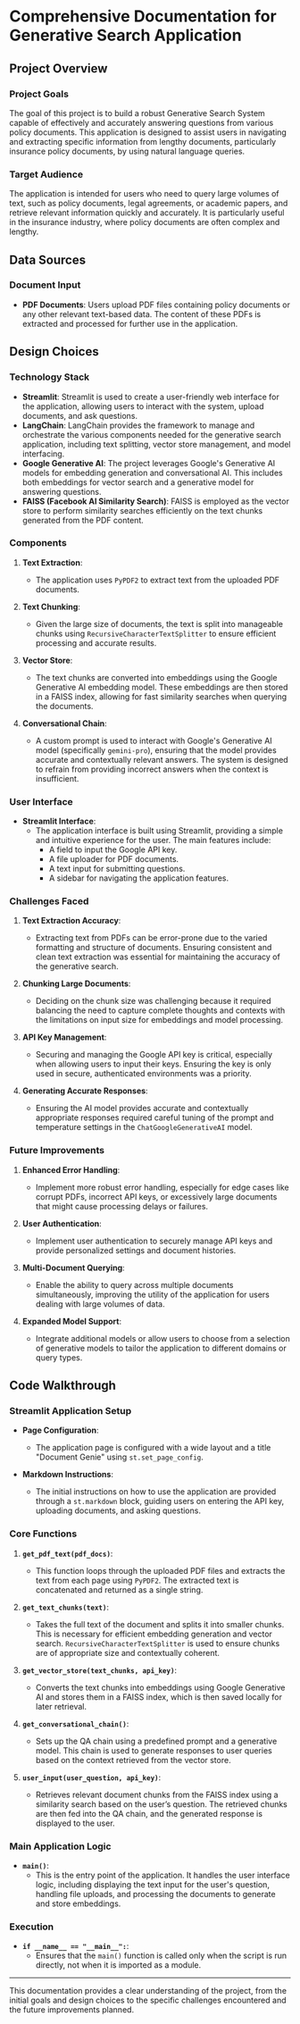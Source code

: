 # Comprehensive Documentation for Generative Search Application

## Project Overview

### Project Goals
The goal of this project is to build a robust Generative Search System capable of effectively and accurately answering questions from various policy documents. This application is designed to assist users in navigating and extracting specific information from lengthy documents, particularly insurance policy documents, by using natural language queries.

### Target Audience
The application is intended for users who need to query large volumes of text, such as policy documents, legal agreements, or academic papers, and retrieve relevant information quickly and accurately. It is particularly useful in the insurance industry, where policy documents are often complex and lengthy.

## Data Sources

### Document Input
- **PDF Documents**: Users upload PDF files containing policy documents or any other relevant text-based data. The content of these PDFs is extracted and processed for further use in the application.

## Design Choices

### Technology Stack
- **Streamlit**: Streamlit is used to create a user-friendly web interface for the application, allowing users to interact with the system, upload documents, and ask questions.
- **LangChain**: LangChain provides the framework to manage and orchestrate the various components needed for the generative search application, including text splitting, vector store management, and model interfacing.
- **Google Generative AI**: The project leverages Google's Generative AI models for embedding generation and conversational AI. This includes both embeddings for vector search and a generative model for answering questions.
- **FAISS (Facebook AI Similarity Search)**: FAISS is employed as the vector store to perform similarity searches efficiently on the text chunks generated from the PDF content.

### Components

1. **Text Extraction**:
   - The application uses `PyPDF2` to extract text from the uploaded PDF documents.

2. **Text Chunking**:
   - Given the large size of documents, the text is split into manageable chunks using `RecursiveCharacterTextSplitter` to ensure efficient processing and accurate results.

3. **Vector Store**:
   - The text chunks are converted into embeddings using the Google Generative AI embedding model. These embeddings are then stored in a FAISS index, allowing for fast similarity searches when querying the documents.

4. **Conversational Chain**:
   - A custom prompt is used to interact with Google's Generative AI model (specifically `gemini-pro`), ensuring that the model provides accurate and contextually relevant answers. The system is designed to refrain from providing incorrect answers when the context is insufficient.

### User Interface
- **Streamlit Interface**:
  - The application interface is built using Streamlit, providing a simple and intuitive experience for the user. The main features include:
    - A field to input the Google API key.
    - A file uploader for PDF documents.
    - A text input for submitting questions.
    - A sidebar for navigating the application features.

### Challenges Faced

1. **Text Extraction Accuracy**:
   - Extracting text from PDFs can be error-prone due to the varied formatting and structure of documents. Ensuring consistent and clean text extraction was essential for maintaining the accuracy of the generative search.

2. **Chunking Large Documents**:
   - Deciding on the chunk size was challenging because it required balancing the need to capture complete thoughts and contexts with the limitations on input size for embeddings and model processing.

3. **API Key Management**:
   - Securing and managing the Google API key is critical, especially when allowing users to input their keys. Ensuring the key is only used in secure, authenticated environments was a priority.

4. **Generating Accurate Responses**:
   - Ensuring the AI model provides accurate and contextually appropriate responses required careful tuning of the prompt and temperature settings in the `ChatGoogleGenerativeAI` model.

### Future Improvements

1. **Enhanced Error Handling**:
   - Implement more robust error handling, especially for edge cases like corrupt PDFs, incorrect API keys, or excessively large documents that might cause processing delays or failures.

2. **User Authentication**:
   - Implement user authentication to securely manage API keys and provide personalized settings and document histories.

3. **Multi-Document Querying**:
   - Enable the ability to query across multiple documents simultaneously, improving the utility of the application for users dealing with large volumes of data.

4. **Expanded Model Support**:
   - Integrate additional models or allow users to choose from a selection of generative models to tailor the application to different domains or query types.

## Code Walkthrough

### Streamlit Application Setup
- **Page Configuration**:
  - The application page is configured with a wide layout and a title "Document Genie" using `st.set_page_config`.
  
- **Markdown Instructions**:
  - The initial instructions on how to use the application are provided through a `st.markdown` block, guiding users on entering the API key, uploading documents, and asking questions.

### Core Functions

1. **`get_pdf_text(pdf_docs)`**:
   - This function loops through the uploaded PDF files and extracts the text from each page using `PyPDF2`. The extracted text is concatenated and returned as a single string.

2. **`get_text_chunks(text)`**:
   - Takes the full text of the document and splits it into smaller chunks. This is necessary for efficient embedding generation and vector search. `RecursiveCharacterTextSplitter` is used to ensure chunks are of appropriate size and contextually coherent.

3. **`get_vector_store(text_chunks, api_key)`**:
   - Converts the text chunks into embeddings using Google Generative AI and stores them in a FAISS index, which is then saved locally for later retrieval.

4. **`get_conversational_chain()`**:
   - Sets up the QA chain using a predefined prompt and a generative model. This chain is used to generate responses to user queries based on the context retrieved from the vector store.

5. **`user_input(user_question, api_key)`**:
   - Retrieves relevant document chunks from the FAISS index using a similarity search based on the user’s question. The retrieved chunks are then fed into the QA chain, and the generated response is displayed to the user.

### Main Application Logic
- **`main()`**:
  - This is the entry point of the application. It handles the user interface logic, including displaying the text input for the user's question, handling file uploads, and processing the documents to generate and store embeddings.

### Execution
- **`if __name__ == "__main__":`**:
  - Ensures that the `main()` function is called only when the script is run directly, not when it is imported as a module.

---

This documentation provides a clear understanding of the project, from the initial goals and design choices to the specific challenges encountered and the future improvements planned.
